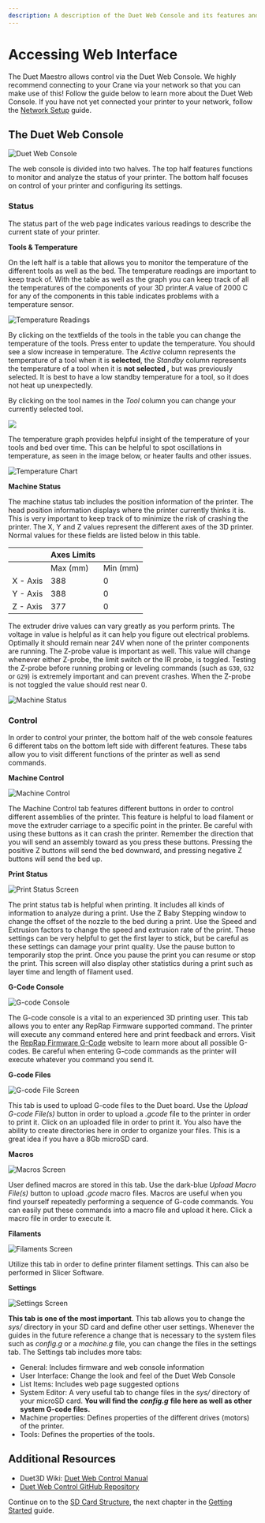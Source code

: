 ```yaml
---
description: A description of the Duet Web Console and its features and functionalities.
---
```


# Accessing Web Interface

The Duet Maestro allows control via the Duet Web Console. We highly recommend connecting to your Crane via your network so that you can make use of this! Follow the guide below to learn more about the Duet Web Console. If you have not yet connected your printer to your network, follow the [Network Setup](https://m3d.gitbook.io/promega-docs/getting-started/network-setup) guide.

## The Duet Web Console

![Duet Web Console](../.gitbook/assets/emt1fnpmleipvcwg-dwchomepage.PNG)

The web console is divided into two halves. The top half features functions to monitor and analyze the status of your printer. The bottom half focuses on control of your printer and configuring its settings.

### Status

The status part of the web page indicates various readings to describe the current state of your printer.

**Tools & Temperature**

On the left half is a table that allows you to monitor the temperature of the different tools as well as the bed. The temperature readings are important to keep track of. With the table as well as the graph you can keep track of all the temperatures of the components of your 3D printer.A value of 2000 C for any of the components in this table indicates problems with a temperature sensor.

![Temperature Readings](../.gitbook/assets/jm1k1cnqkqqtq02c-temperaturereadings.png)

By clicking on the textfields of the tools in the table you can change the temperature of the tools. Press enter to update the temperature. You should see a slow increase in temperature. The _Active_ column represents the temperature of a tool when it is **selected**, the _Standby_ column represents the temperature of a tool when it is **not selected ,** but was previously selected. It is best to have a low standby temperature for a tool, so it does not heat up unexpectedly.

By clicking on the tool names in the _Tool_ column you can change your currently selected tool.

![](../.gitbook/assets/selectedandnotselectedtools.png)

The temperature graph provides helpful insight of the temperature of your tools and bed over time. This can be helpful to spot oscillations in temperature, as seen in the image below, or heater faults and other issues.

![Temperature Chart](../.gitbook/assets/2yy87zxfggiujlap-temperaturechart.PNG)

**Machine Status**

The machine status tab includes the position information of the printer. The head position information displays where the printer currently thinks it is. This is very important to keep track of to minimize the risk of crashing the printer. The X, Y and Z values represent the different axes of the 3D printer. Normal values for these fields are listed below in this table.

|  | Axes Limits |  |
| --- | --- | --- |
|  | Max \(mm\) | Min \(mm\) |
| X - Axis | 388 | 0 |
| Y - Axis | 388 | 0 |
| Z - Axis | 377 | 0 |

The extruder drive values can vary greatly as you perform prints. The voltage in value is helpful as it can help you figure out electrical problems. Optimally it should remain near 24V when none of the printer components are running. The Z-probe value is important as well. This value will change whenever either Z-probe, the limit switch or the IR probe, is toggled. Testing the Z-probe before running probing or leveling commands \(such as `G30`, `G32` or `G29`\) is extremely important and can prevent crashes. When the Z-probe is not toggled the value should rest near 0.

![Machine Status](../.gitbook/assets/38yr6g32ydtjmfdm-machinestatus.PNG)

### Control

In order to control your printer, the bottom half of the web console features 6 different tabs on the bottom left side with different features. These tabs allow you to visit different functions of the printer as well as send commands.

**Machine Control**

![Machine Control](../.gitbook/assets/z81qrjdadnqori0d-machinecontrol.PNG)

The Machine Control tab features different buttons in order to control different assemblies of the printer. This feature is helpful to load filament or move the extruder carriage to a specific point in the printer. Be careful with using these buttons as it can crash the printer. Remember the direction that you will send an assembly toward as you press these buttons. Pressing the positive Z buttons will send the bed downward, and pressing negative Z buttons will send the bed up.

**Print Status**

![Print Status Screen](../.gitbook/assets/jsgiizguus48ntax-printsettingsscreen.PNG)

The print status tab is helpful when printing. It includes all kinds of information to analyze during a print. Use the Z Baby Stepping window to change the offset of the nozzle to the bed during a print. Use the Speed and Extrusion factors to change the speed and extrusion rate of the print. These settings can be very helpful to get the first layer to stick, but be careful as these settings can damage your print quality. Use the pause button to temporarily stop the print. Once you pause the print you can resume or stop the print. This screen will also display other statistics during a print such as layer time and length of filament used.

**G-Code Console**

![G-code Console](../.gitbook/assets/levflucsim14bjh0-gcodescreen.PNG)

The G-code console is a vital to an experienced 3D printing user. This tab allows you to enter any RepRap Firmware supported command. The printer will execute any command entered here and print feedback and errors. Visit the [RepRap Firmware G-Code](https://reprap.org/wiki/G-code) website to learn more about all possible G-codes. Be careful when entering G-code commands as the printer will execute whatever you command you send it.

**G-code Files**

![G-code File Screen](../.gitbook/assets/vuhuksyxberfyakj-gcodefilescreen.PNG)

This tab is used to upload G-code files to the Duet board. Use the _Upload G-code File\(s\)_ button in order to upload a _.gcode_ file to the printer in order to print it. Click on an uploaded file in order to print it. You also have the ability to create directories here in order to organize your files. This is a great idea if you have a 8Gb microSD card.

**Macros**

![Macros Screen](../.gitbook/assets/fewjngk0vnk3rcgd-macrosscreen.PNG)

User defined macros are stored in this tab. Use the dark-blue _Upload Macro File\(s\)_ button to upload _.gcode_ macro files. Macros are useful when you find yourself repeatedly performing a sequence of G-code commands. You can easily put these commands into a macro file and upload it here. Click a macro file in order to execute it.

**Filaments**

![Filaments Screen](../.gitbook/assets/dlsuoxidsmtdjsar-filamentsscreen.PNG)

Utilize this tab in order to define printer filament settings. This can also be performed in Slicer Software.

**Settings**

![Settings Screen](../.gitbook/assets/726ggigphugtd2tt-settingsscreen.PNG)

**This tab is one of the most important**. This tab allows you to change the _sys/_ directory in your SD card and define other user settings. Whenever the guides in the future reference a change that is necessary to the system files such as _config.g_ or a _machine.g_ file, you can change the files in the settings tab. The Settings tab includes more tabs:

* General: Includes firmware and web console information
* User Interface: Change the look and feel of the Duet Web Console
* List Items: Includes web page suggested options
* System Editor: A very useful tab to change files in the _sys/_ directory of your microSD card. **You will find the** _**config.g**_ **file here as well as other system G-code files.**
* Machine properties: Defines properties of the different drives \(motors\) of the printer.
* Tools: Defines the properties of the tools.

## Additional Resources

* Duet3D Wiki: [Duet Web Control Manual](https://duet3d.dozuki.com/Wiki/Duet_Web_Control_Manual#main)
* [Duet Web Control GitHub Repository](https://github.com/chrishamm/DuetWebControl)

Continue on to the [SD Card Structure](https://m3d.gitbook.io/promega-docs/getting-started/sd-card-structure), the next chapter in the [Getting Started](https://m3d.gitbook.io/promega-docs/getting-started) guide.

